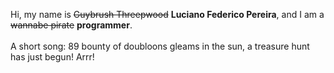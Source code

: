 Hi, my name is ~~Guybrush Threepwood~~ **Luciano Federico Pereira**, and I am a ~~wannabe pirate~~ **programmer**.<br><br>A short song: 89 bounty of doubloons gleams in the sun, a treasure hunt has just begun! Arrr!
